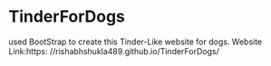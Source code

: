 # TinderForDogs
used BootStrap to create this Tinder-Like website for dogs.
Website Link:https: //rishabhshukla489.github.io/TinderForDogs/
